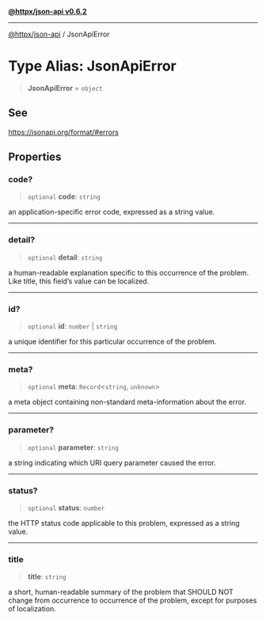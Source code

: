 [**@httpx/json-api v0.6.2**](../README.md)

***

[@httpx/json-api](../README.md) / JsonApiError

# Type Alias: JsonApiError

> **JsonApiError** = `object`

## See

https://jsonapi.org/format/#errors

## Properties

### code?

> `optional` **code**: `string`

an application-specific error code, expressed as a string value.

***

### detail?

> `optional` **detail**: `string`

a human-readable explanation specific to this occurrence of the problem. Like title, this field’s value can be localized.

***

### id?

> `optional` **id**: `number` \| `string`

a unique identifier for this particular occurrence of the problem.

***

### meta?

> `optional` **meta**: `Record`\<`string`, `unknown`\>

a meta object containing non-standard meta-information about the error.

***

### parameter?

> `optional` **parameter**: `string`

a string indicating which URI query parameter caused the error.

***

### status?

> `optional` **status**: `number`

the HTTP status code applicable to this problem, expressed as a string value.

***

### title

> **title**: `string`

a short, human-readable summary of the problem that SHOULD NOT change from occurrence to occurrence of the problem, except for purposes of localization.
